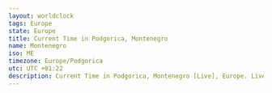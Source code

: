 ```yaml
---
layout: worldclock
tags: Europe
state: Europe
title: Current Time in Podgorica, Montenegro
name: Montenegro
iso: ME
timezone: Europe/Podgorica
utc: UTC +01:22
description: Current Time in Podgorica, Montenegro [Live], Europe. Live update now time in Podgorica, timezone Europe/Podgorica, UTC +01:22, Country ISO code & Current Local Time.
---
```


